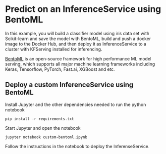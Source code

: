 # Predict on an InferenceService using BentoML

In this example, you will build a classifier model using iris data set with Scikit-learn
and save the model with BentoML, build and push a docker image to the Docker Hub, and then
deploy it as InferenceService to a cluster with KFServing installed for inferencing.

[BentoML](https://bentoml.org) is an open-source framework for high performance ML model
serving, which supports all major machine learning frameworks including Keras,
Tensorflow, PyTorch, Fast.ai, XGBoost and etc.

## Deploy a custom InferenceService using BentoML

Install Jupyter and the other dependencies needed to run the python notebook

```shell
pip install -r requirements.txt
```

Start Jupyter and open the notebook

```shell
jupyter notebook custom-bentoml.ipynb
```

Follow the instructions in the notebook to deploy the InferenseService.
